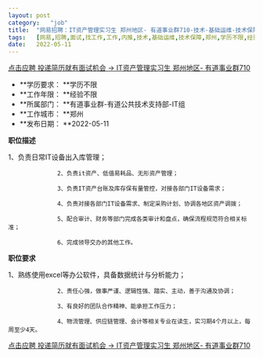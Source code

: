 ```yaml
---
layout:	post
category:	"job"
title:	"网易招聘：IT资产管理实习生 郑州地区- 有道事业群710-技术-基础运维-技术保障-郑州学历不限经验不限"
tags:	[网易,招聘,面试,找工作,工作,内推,技术,基础运维,技术保障,郑州,学历不限,经验不限]
date:	2022-05-11
---
```


[点击应聘 投递简历就有面试机会 ->  IT资产管理实习生 郑州地区- 有道事业群710](http://mobile.bole.netease.com/bole/boleDetail?id=40145&employeeId=346f03c3cda5f04c&key=all)



- **学历要求： **学历不限
- **工作年限： **经验不限
- **所属部门： **有道事业群-有道公共技术支持部-IT组
- **工作城市： **郑州
- **发布日期： **2022-05-11



**职位描述**

 1、负责日常IT设备出入库管理；

                  2、负责it资产、低值易耗品、无形资产管理；

                  3、负责IT资产台账及库存保有量管控，对接各部门IT设备需求；

                  4、负责对接各部门IT设备需求、制定采购计划、协调各地区资产调拨；

                  5、配合审计、财务等部门完成各类审计和盘点，确保流程规范符合相关标准；

                  6、完成领导交办的其他工作。



**职位要求**

 1、熟练使用excel等办公软件，具备数据统计与分析能力；

                  2、责任心强，做事严谨、逻辑性强、踏实、主动，善于沟通及协调；

                  3、有良好的团队合作精神、能承担工作压力；

                  4、物流管理、供应链管理、会计等相关专业在读生，实习期4个月以上，每周至少4天。



[点击应聘 投递简历就有面试机会 ->  IT资产管理实习生 郑州地区- 有道事业群710](http://mobile.bole.netease.com/bole/boleDetail?id=40145&employeeId=346f03c3cda5f04c&key=all)